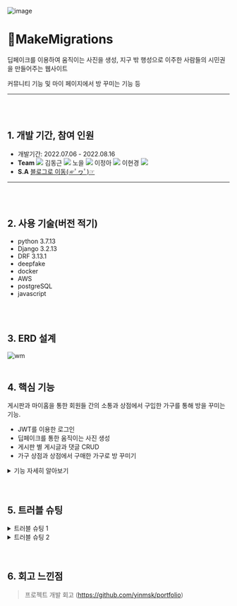 ![image](https://user-images.githubusercontent.com/71905164/182584327-171cf850-0bd8-4d62-bdec-1ba090eb9b71.png)
# 🚀MakeMigrations
딥페이크를 이용하여 움직이는 사진을 생성, 지구 밖 행성으로 이주한 사람들의 시민권을 만들어주는 웹사이트

커뮤니티 기능 및 마이 페이지에서 방 꾸미는 기능 등
***
<br><br/>


## 1. 개발 기간, 참여 인원
* 개발기간: 2022.07.06 - 2022.08.16
* **Team** <a href="https://github.com/cmjcum"><img src="https://img.shields.io/badge/Github-000000?style=flat-square&logo=github&logoColor=white"/></a>
김동근 <a href="https://github.com/yinmsk"><img src="https://img.shields.io/badge/Github-000000?style=flat-square&logo=github&logoColor=white"/></a>
노을 <a href="https://github.com/minkkky"><img src="https://img.shields.io/badge/Github-000000?style=flat-square&logo=github&logoColor=white"/></a>
이정아 <a href="https://github.com/zeonga1102"><img src="https://img.shields.io/badge/Github-000000?style=flat-square&logo=github&logoColor=white"/></a>
이현경 <a href="https://github.com/LULULALA2"><img src="https://img.shields.io/badge/Github-000000?style=flat-square&logo=github&logoColor=white"/></a>
* **S.A** <a href="https://cold-charcoal.tistory.com/118">블로그로 이동(☞ﾟヮﾟ)☞</a>
***
<br><br/>


## 2. 사용 기술(버전 적기)
* python 3.7.13
* Django 3.2.13
* DRF 3.13.1
* deepfake
* docker
* AWS
* postgreSQL
* javascript
 
<br><br/>


## 3. ERD 설계
![wm](https://user-images.githubusercontent.com/104487608/186304526-54d008c7-08a2-4e8d-82d7-fb581cc7a8cc.png)
<br><br/>


## 4. 핵심 기능
게시판과 마이홈을 통한 회원들 간의 소통과 상점에서 구입한 가구를 통해 방을 꾸미는 기능.
* JWT를 이용한 로그인
* 딥페이크를 통한 움직이는 사진 생성
* 게시판 별 게시글과 댓글 CRUD
* 가구 상점과 상점에서 구매한 가구로 방 꾸미기
<details>
  <summary>기능 자세히 알아보기</summary>
  <div markdown="1">
 
#### 4-2. 기능 소개
* 첫 번째 기능 이름 [코드 확인](https://github.com/yinmsk/WM_back/blob/739a549417f4d2bfa0fa7d6eea1c42a45d89631b/myroom/views.py#L42-L44)
  * 기능 설명
* 두 번째 기능 이름 [코드 확인](https://github.com/yinmsk/WM_back/blob/739a549417f4d2bfa0fa7d6eea1c42a45d89631b/myroom/views.py#L42-L44)
  * 기능 설명    
    
  </div>
</details>
<br><br/>


## 5. 트러블 슈팅
<details>
  <summary>트러블 슈팅 1</summary>
  <div markdown="1">
 
* 여기
  </div>
</details>

<details>
  <summary>트러블 슈팅 2</summary>
  <div markdown="1">
 
* 여기
  </div>
</details>
<br><br/>

## 6. 회고 느낀점
> 프로젝트 개발 회고 (https://github.com/yinmsk/portfolio)
